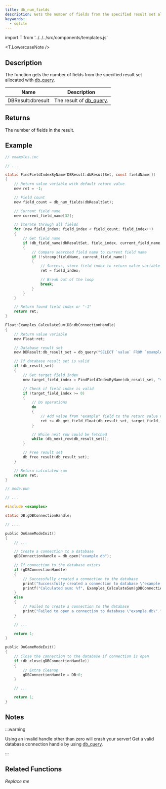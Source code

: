 ```yaml
---
title: db_num_fields
description: Gets the number of fields from the specified result set allocated with `db_query`.
keywords:
  - sqlite
---
```


import T from '../../../src/components/templates.js'

<T.LowercaseNote />

## Description

The function gets the number of fields from the specified result set allocated with [db_query](db_query).

| Name              | Description                         |
| ----------------- | ----------------------------------- |
| DBResult:dbresult | The result of [db_query](db_query). |

## Returns

The number of fields in the result.

## Example

```c
// examples.inc

// ...

static FindFieldIndexByName(DBResult:dbResultSet, const fieldName[])
{
    // Return value variable with default return value
    new ret = -1;

    // Field count
    new field_count = db_num_fields(dbResultSet);

    // Current field name
    new current_field_name[32];

    // Iterate through all fields
    for (new field_index; field_index < field_count; field_index++)
    {
        // Get field name
        if (db_field_name(dbResultSet, field_index, current_field_name, sizeof current_field_name))
        {
            // Compare searched field name to current field name
            if (!strcmp(fieldName, current_field_name))
            {
                // Success, store field index to return value variable
                ret = field_index;

                // Break out of the loop
                break;
            }
        }
    }

    // Return found field index or "-1"
    return ret;
}

Float:Examples_CalculateSum(DB:dbConnectionHandle)
{
    // Return value variable
    new Float:ret;

    // Database result set
    new DBResult:db_result_set = db_query("SELECT `value` FROM `examples`");

    // If database result set is valid
    if (db_result_set)
    {
        // Get target field index
        new target_field_index = FindFieldIndexByName(db_result_set, "value");

        // Check if field index is valid
        if (target_field_index >= 0)
        {
            // Do operations
            do
            {
                // Add value from "example" field to the return value variable
                ret += db_get_field_float(db_result_set, target_field_index);
            }

            // While next row could be fetched
            while (db_next_row(db_result_set));
        }

        // Free result set
        db_free_result(db_result_set);
    }

    // Return calculated sum
    return ret;
}
```

```c
// mode.pwn

// ...

#include <examples>

static DB:gDBConnectionHandle;

// ...

public OnGameModeInit()
{
    // ...

    // Create a connection to a database
    gDBConnectionHandle = db_open("example.db");

    // If connection to the database exists
    if (gDBConnectionHandle)
    {
        // Successfully created a connection to the database
        print("Successfully created a connection to database \"example.db\".");
        printf("Calculated sum: %f", Examples_CalculateSum(gDBConnectionHandle));
    }
    else
    {
        // Failed to create a connection to the database
        print("Failed to open a connection to database \"example.db\".");
    }

    // ...

    return 1;
}

public OnGameModeExit()
{
    // Close the connection to the database if connection is open
    if (db_close(gDBConnectionHandle))
    {
        // Extra cleanup
        gDBConnectionHandle = DB:0;
    }

    // ...

    return 1;
}
```

## Notes

:::warning

Using an invalid handle other than zero will crash your server! Get a valid database connection handle by using [db_query](db_query).

:::

## Related Functions

_Replace me_
